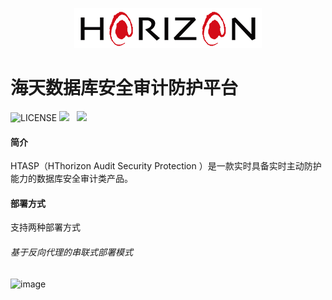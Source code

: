 <p align="center">
        <img  src="img/logo.png">
</p>

# 海天数据库安全审计防护平台

![LICENSE](https://img.shields.io/badge/license-AGPL%20-blue.svg)
![](https://img.shields.io/badge/build-release-brightgreen.svg)  
![](https://img.shields.io/badge/version-v3.0-brightgreen.svg)

#### 简介
HTASP（HThorizon Audit Security Protection ）是一款实时具备实时主动防护能力的数据库安全审计类产品。

#### 部署方式
支持两种部署方式
######  基于反向代理的串联式部署模式
![image](https://github.com/shines001/htasp/master/img/deploy-proxy.jpg)

